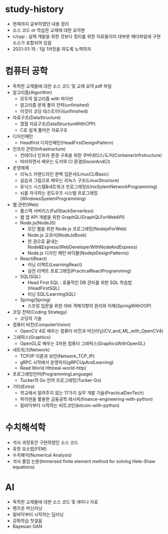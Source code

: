 # study-history
- 현재까지 공부하였던 내용 정리
- 소스 코드 or 학습한 교재에 대한 요약본
- c/cpp : 실제 개발을 위한 것보다 정리를 위한 자료들이라  대부분 헤더파일에 구현 소스가 포함되어 있음
- 2021-01-15 : 1일 1커밋을 하도록 노력하자

# 컴퓨터 공학
- 독학한 교재들에 대한 소스 코드 및 교재 요약 pdf 파일
- 알고리즘(Algorithm)
  - 모두의 알고리즘 with 파이썬
  - 알고리즘 문제 풀이 전략(unfinished)
  - 이것이 코딩 테스트이다(unfinished)
- 자료구조(DataStructure)
  - 열혈 자료구조(DataStructureWithCPP)
  - C로 쉽게 풀어쓴 자료구조
- 디자인패턴
  - Headfirst 디자인패턴(HeadFirstDesignPattern)
- 인프라 관련(Infrastructure)
  - 컨테이너 인프라 환경 구축을 위한 쿠버네티스/도커(ContainerInfrstructure)
  - 따라하면서 배우는 도커와 CI 환경(DocerAndCI)
- 운영체제
  - 리눅스 커맨드라인 완벽 입문서(LinuxCLIBasic)
  - 실습과 그림으로 배우는 리눅스 구조(LinuxStructure)
  - 유닉스 시스템&네트워크 프로그래밍(UnixSytemNetworkProgramming)
  - 뇌를 자극하는 윈도우즈 시스템 프로그래밍(WindowsSystemProgramming)
- 웹 관련(Web)
  - 풀스택 서버리스(FullStackServerless)
  - 웹 앱 API 개발을 위한 GraphQL(GraphQLForWebAPI)
  - Node.js(NodeJS)
    - 모던 웹을 위한 Node.js 프로그래밍(NodejsForWeb)
    - Node.js 교과서(NodeJsBook)
    - 한 권으로 끝내는 Node&Express(WebDeveloperWithNodeAndExpress)
    - Node.js 디자인 패턴 바이블(NodejsDesignPatterns)
  - React(React)
    - 러닝 리액트(LearningReact)
    - 실전 리액트 프로그래밍(PracticalReactProgramming)
  - SQL(SQL)
    - Head First SQL : 효율적인 DB 관리를 위한 SQL 학습법(HeadFirstSQL)
    - 러닝 SQL(LearningSQL)
  - Spring(Spring)
    - 스프링 입문을 위한 자바 객체지향의 원리와 이해(SpringWithOOP)
- 코딩 전략(Coding Strategy)
  - 코딩의 기술
- 컴퓨터 비전(ComputerVision)
  - OpenCV 4로 배우는 컴퓨터 비전과 머신러닝(CV_and_ML_with_OpenCV4)
- 그래픽스(Graphics)
  - OpenGL로 배우는 3차원 컴퓨터 그래픽스(GraphicsWithOpenGL)
- 네트워크(Network)
  - TCP/IP 이론과 보안(Network_TCP_IP)
  - gRPC 시작에서 운영까지(gRPCUpAndLearning)
  - Read World Htt(real-world-http)
- 프로그래밍언어(ProgrammingLanguage)
  - Tucker의 Go 언어 프로그래밍(Tucker-Go)
- 기타(Extra)
  - 학교에서 알려주지 않는 17가지 실무 개발 기술(PracticalDevTech)
  - 파이썬을 활용한 금융공학 레시피(finance-engineering-with-python)
  - 밑바닥부터 시작하는 비트코인(bitcoin-with-python)

# 수치해석학
- 석사 과정동안 구현하였던 소스 코드
- 유한 요소법(FEM)
- 수치해석(Numerical Analysis)
- 석사 졸업 논문(Immersed finite element method for solving Hele-Shaw equations)

# AI
- 독학한 교재들에 대한 소스 코드 및 세미나 자료
- 핸즈온 머신러닝
- 밑바닥부터 시작하는 딥러닝
- 강화학습 첫걸음
- Bayesian GAN

